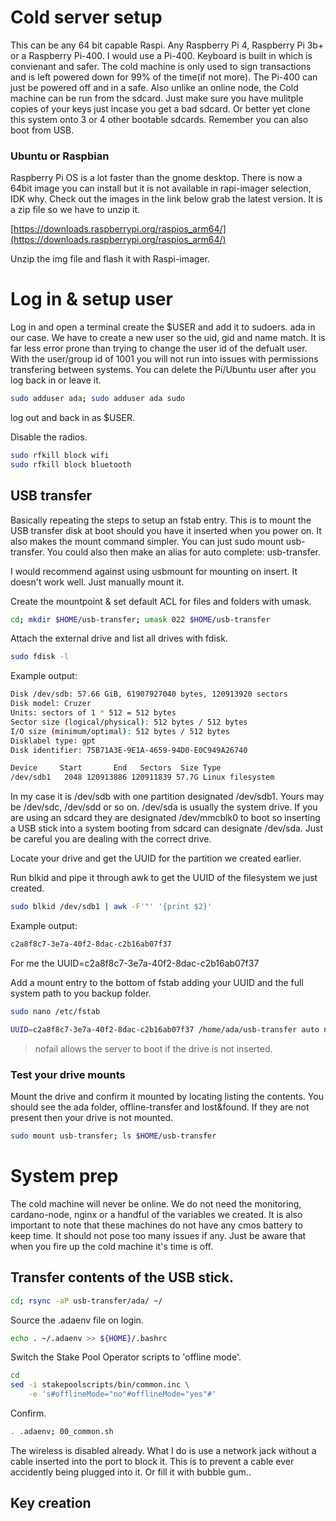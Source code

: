 # Cold server setup

This can be any 64 bit capable Raspi. Any Raspberry Pi 4, Raspberry Pi 3b+ or a Raspberry Pi-400. I would use a Pi-400. Keyboard is built in which is convienant and safer. The cold machine is only used to sign transactions and is left powered down for 99% of the time(if not more). The Pi-400 can just be powered off and in a safe. Also unlike an online node, the Cold machine can be run from the sdcard. Just make sure you have mulitple copies of your keys just incase you get a bad sdcard. Or better yet clone this system onto 3 or 4 other bootable sdcards. Remember you can also boot from USB.

### Ubuntu or Raspbian

Raspberry Pi OS is a lot faster than the gnome desktop. There is now a 64bit image you can install but it is not available in rapi-imager selection, IDK why. Check out the images in the link below grab the latest version. It is a zip file so we have to unzip it.

[https://downloads.raspberrypi.org/raspios_arm64/](https://downloads.raspberrypi.org/raspios_arm64/)

Unzip the img file and flash it with Raspi-imager.

# Log in & setup user

Log in and open a terminal create the $USER and add it to sudoers. ada in our case. We have to create a new user so the uid, gid and name match. It is far less error prone than trying to change the user id of the defualt user. With the user/group id of 1001 you will not run into issues with permissions transfering between systems. You can delete the Pi/Ubuntu user after you log back in or leave it.

```bash
sudo adduser ada; sudo adduser ada sudo
```
log out and back in as $USER.

Disable the radios.

```bash
sudo rfkill block wifi
sudo rfkill block bluetooth
```

## USB transfer

Basically repeating the steps to setup an fstab entry. This is to mount the USB transfer disk at boot should you have it inserted when you power on. It also makes the mount command simpler. You can just sudo mount usb-transfer. You could also then make an alias for auto complete: usb-transfer. 

I would recommend against using usbmount for mounting on insert. It doesn't work well. Just manually mount it.


Create the mountpoint & set default ACL for files and folders with umask.

```bash
cd; mkdir $HOME/usb-transfer; umask 022 $HOME/usb-transfer
```

Attach the external drive and list all drives with fdisk.

```bash
sudo fdisk -l
```

Example output:

```bash
Disk /dev/sdb: 57.66 GiB, 61907927040 bytes, 120913920 sectors
Disk model: Cruzer          
Units: sectors of 1 * 512 = 512 bytes
Sector size (logical/physical): 512 bytes / 512 bytes
I/O size (minimum/optimal): 512 bytes / 512 bytes
Disklabel type: gpt
Disk identifier: 75B71A3E-9E1A-4659-94D0-E0C949A26740

Device     Start       End   Sectors  Size Type
/dev/sdb1   2048 120913886 120911839 57.7G Linux filesystem
```

In my case it is /dev/sdb with one partition designated /dev/sdb1. Yours may be /dev/sdc, /dev/sdd or so on. /dev/sda is usually the system drive. If you are using an sdcard they are designated /dev/mmcblk0 to boot so inserting a USB stick into a system booting from sdcard can designate /dev/sda. Just be careful you are dealing with the correct drive.

Locate your drive and get the UUID for the partition we created earlier.

Run blkid and pipe it through awk to get the UUID of the filesystem we just created.

```bash
sudo blkid /dev/sdb1 | awk -F'"' '{print $2}'
```

Example output:

```bash
c2a8f8c7-3e7a-40f2-8dac-c2b16ab07f37
```

For me the UUID=c2a8f8c7-3e7a-40f2-8dac-c2b16ab07f37

Add a mount entry to the bottom of fstab adding your UUID and the full system path to you backup folder.

```bash
sudo nano /etc/fstab
```

```bash
UUID=c2a8f8c7-3e7a-40f2-8dac-c2b16ab07f37 /home/ada/usb-transfer auto nosuid,nodev,nofail 0 1
```

> nofail allows the server to boot if the drive is not inserted.

### Test your drive mounts

Mount the drive and confirm it mounted by locating listing the contents. You should see the ada folder, offline-transfer and lost&found. If they are not present then your drive is not mounted.

```bash
sudo mount usb-transfer; ls $HOME/usb-transfer
```
# System prep

The cold machine will never be online. We do not need the monitoring, cardano-node, nginx or a handful of the variables we created. It is also important to note that these machines do not have any cmos battery to keep time. It should not pose too many issues if any. Just be aware that when you fire up the cold machine it's time is off.

## Transfer contents of the USB stick.

```bash
cd; rsync -aP usb-transfer/ada/ ~/
```

Source the .adaenv file on login.

```bash
echo . ~/.adaenv >> ${HOME}/.bashrc
```

Switch the Stake Pool Operator scripts to 'offline mode'.

```bash
cd
sed -i stakepoolscripts/bin/common.inc \
    -e 's#offlineMode="no"#offlineMode="yes"#' 
```
Confirm.

```bash
. .adaenv; 00_common.sh
```

The wireless is disabled already. What I do is use a network jack without a cable inserted into the port to block it. This is to prevent a cable ever accidently being plugged into it. Or fill it with bubble gum..

## Key creation













